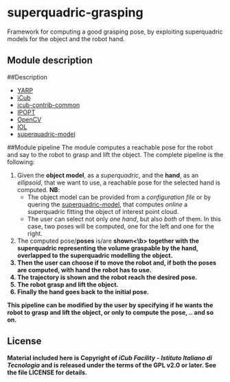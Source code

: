 # superquadric-grasping
Framework for computing a good grasping pose, by exploiting superquadric models for the object and the robot hand.

## Module description

##Description
- [YARP](https://github.com/robotology/yarp)
- [iCub](https://github.com/robotology/icub-main)
- [icub-contrib-common](https://github.com/robotology/icub-contrib-common)
- [IPOPT](https://projects.coin-or.org/Ipopt)
- [OpenCV](http://opencv.org/)
- [IOL](https://github.com/robotology/iol)
- [superquadric-model](https://github.com/robotology/superquadric-model)

##Module pipeline
The module computes a reachable pose for the robot and say to the robot to grasp and lift the object.
The complete pipeline is the following:

1. Given the <b>object model</b>, as a _superquadric_, and the <b>hand</b>, as an _ellipsoid_, that we want to use, a reachable pose for the selected hand is computed. 
    <b>NB</b>: 
    - The  object model can be provided from a _configuration file_ or by quering the [superquadric-model](https://github.com/robotology/superquadric-model), that computes _online_ a superquadric fitting the object of interest point cloud. 
    - The user can select not only _one hand_, but also _both_ of them. In this case, two poses will be computed, one for the left and one for the right.
2. The computed pose/<b>poses</b> is/are <b>shown<\b> together with the superquadric representing the volume graspable by the hand, overlapped to the superquadric modelling the object.
3. Then the user can choose if to move the robot and, if both the poses are computed, with hand the robot has to use.
4. The <b>trajectory</b> is shown and the robot <b>reach</b> the desired pose.
5. The robot <b>grasp</b> and <b>lift</b> the object.
6. Finally the hand goes back to the initial pose.

This pipeline can be modified by the user by specifying if he wants the robot to grasp and lift the object, or only to compute the pose, .. and so on.

## License
Material included here is Copyright of _iCub Facility - Istituto Italiano di Tecnologia_
and is released under the terms of the GPL v2.0 or later. See the file LICENSE for details.
